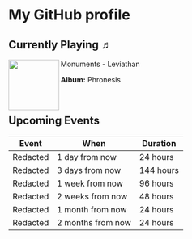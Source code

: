 # My GitHub profile

 ## Currently Playing ♬

[<img align="left" width="100" src="https://i.scdn.co/image/ab67616d0000b2732568bc6ec54522face2a27af">](https://open.spotify.com/track/6dfiHpYb2ciw2urKenpdyC)
Monuments - Leviathan

**Album:** Phronesis

&nbsp;
 

 ## Upcoming Events

Event | When | Duration
----|----|----
Redacted | 1 day from now | 24 hours
Redacted | 3 days from now | 144 hours
Redacted | 1 week from now | 96 hours
Redacted | 2 weeks from now | 48 hours
Redacted | 1 month from now | 24 hours
Redacted | 2 months from now | 24 hours
 
